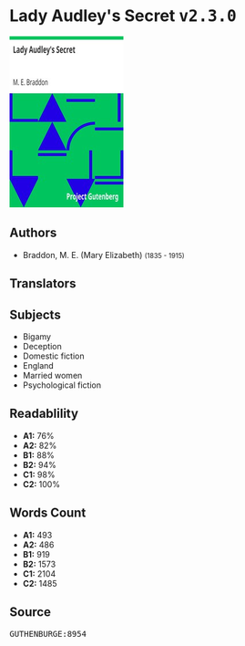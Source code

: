# Lady Audley's Secret <kbd>v2.3.0</kbd>

![](./cover.medium.jpg "")

## Authors


 - Braddon, M. E. (Mary Elizabeth) <small>(1835 - 1915)</small>

## Translators



## Subjects


 - Bigamy
 - Deception
 - Domestic fiction
 - England
 - Married women
 - Psychological fiction

## Readablility


 - **A1:** 76%
 - **A2:** 82%
 - **B1:** 88%
 - **B2:** 94%
 - **C1:** 98%
 - **C2:** 100%

## Words Count


 - **A1:** 493
 - **A2:** 486
 - **B1:** 919
 - **B2:** 1573
 - **C1:** 2104
 - **C2:** 1485

## Source


<kbd>GUTHENBURGE:8954</kbd>
